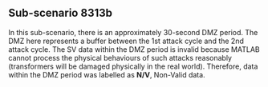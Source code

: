 ## Sub-scenario 8313b
In this sub-scenario, there is an approximately 30-second DMZ period. The DMZ here represents a buffer between the 1st attack cycle and the 2nd attack cycle. The SV data within the DMZ period is invalid because MATLAB cannot process the physical behaviours of such attacks reasonably (transformers will be damaged physically in the real world). Therefore, data within the DMZ period was labelled as **N/V**, Non-Valid data.
